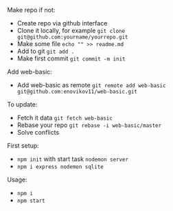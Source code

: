 Make repo if not:
- Create repo via github interface
- Clone it locally, for example `git clone git@github.com:yourname/yourrepo.git`
- Make some file `echo "" >> readme.md`
- Add to git `git add .`
- Make first commit `git commit -m init`

Add web-basic:
- Add web-basic as remote `git remote add web-basic git@github.com:enovikov11/web-basic.git`

To update:
- Fetch it data `git fetch web-basic`
- Rebase your repo `git rebase -i web-basic/master`
- Solve conflicts

First setup:
- `npm init` with start task `nodemon server`
- `npm i express nodemon sqlite`

Usage:
- `npm i`
- `npm start`
